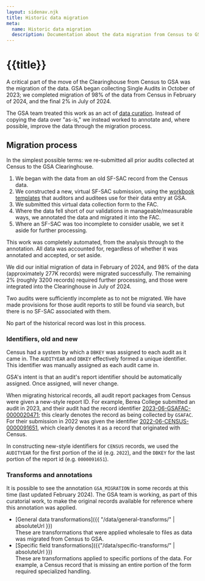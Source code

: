 ```yaml
---
layout: sidenav.njk
title: Historic data migration
meta:
  name: Historic data migration
  description: Documentation about the data migration from Census to GSA.
---
```


# {{title}}

A critical part of the move of the Clearinghouse from Census to GSA was the migration of the data. GSA began collecting Single Audits in October of 2023; we completed migration of 98% of the data from Census in February of 2024, and the final 2% in July of 2024.

The GSA team treated this work as an act of [data curation](https://en.wikipedia.org/wiki/Data_curation). Instead of copying the data over "as-is," we instead worked to annotate and, where possible, improve the data through the migration process.

## Migration process

In the simplest possible terms: we re-submitted all prior audits collected at Census to the GSA Clearinghouse.

1. We began with the data from an old SF-SAC record from the Census data.
2. We constructed a new, virtual SF-SAC submission, using the [workbook templates]({{config.baseUrl}}audits/) that auditors and auditees use for their data entry at GSA.
3. We submitted this virtual data collection form to the FAC.
4. Where the data fell short of our validations in manageable/measurable ways, we annotated the data and migrated it into the FAC.
5. Where an SF-SAC was too incomplete to consider usable, we set it aside for further processing.

This work was completely automated, from the analysis through to the annotation. All data was accounted for, regardless of whether it was annotated and accepted, or set aside.

We did our initial migration of data in February of 2024, and 98% of the data (approximately 277K records) were migrated successfully. The remaining 2% (roughly 3200 records) required further  processing, and those were integrated into the Clearinghouse in July of 2024. 

Two audits were sufficiently incomplete as to not be migrated. We have made provisions for those audit reports to still be found via search, but there is no SF-SAC associated with them.

No part of the historical record was lost in this process.

### Identifiers, old and new

Census had a system by which a `DBKEY` was assigned to each audit as it came in. The `AUDITYEAR` and `DBKEY` effectively formed a unique identifier. This identifier was manually assigned as each audit came in.

GSA's intent is that an audit's report identifier should be automatically assigned. Once assigned, will never change.

When migrating historical records, all audit report packages from Census were given a new-style report ID. For example, Berea College submitted an audit in 2023, and their audit had the record identifier [2023-06-GSAFAC-0000020471](https://app.fac.gov/dissemination/summary/2023-06-GSAFAC-0000020471); this clearly denotes the record as being collected by `GSAFAC`. For their submission in 2022 was given the identifier [2022-06-CENSUS-0000091651](https://app.fac.gov/dissemination/summary/2022-06-CENSUS-0000091651), which clearly denotes it as a record that originated with Census. 

In constructing new-style identifiers for `CENSUS` records, we used the `AUDITYEAR` for the first portion of the id (e.g. `2022`), and the `DBKEY` for the last portion of the report id (e.g. `0000091651`). 

### Transforms and annotations

It is possible to see the annotation `GSA_MIGRATION` in some records at this time (last updated February 2024). The GSA team is working, as part of this curatorial work, to make the original records available for reference where this annotation was applied.



* [General data transformations]({{ "/data/general-transforms/" | absoluteUrl }})<br>These are transformations that were applied wholesale to files as data was migrated from Census to GSA.
* [Specific field transformations]({{"/data/specific-transforms/" | absoluteUrl }})<br>These are transformations applied to specific portions of the data. For example, a Census record that is missing an entire portion of the form required specialized handling.

